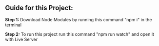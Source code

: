 ## Guide for this Project:

**Step 1:** Download Node Modules by running this command "npm i" in the terminal

**Step 2:** To run this project run this command "npm run watch" and open it with Live Server
